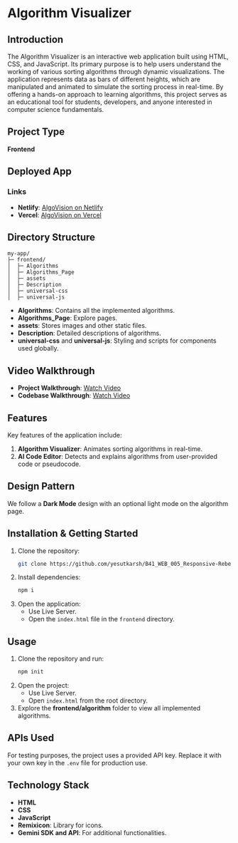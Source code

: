 # Algorithm Visualizer

## Introduction
The Algorithm Visualizer is an interactive web application built using HTML, CSS, and JavaScript. Its primary purpose is to help users understand the working of various sorting algorithms through dynamic visualizations. The application represents data as bars of different heights, which are manipulated and animated to simulate the sorting process in real-time. By offering a hands-on approach to learning algorithms, this project serves as an educational tool for students, developers, and anyone interested in computer science fundamentals.

## Project Type
**Frontend**

## Deployed App
### Links
- **Netlify**: [AlgoVision on Netlify](https://algovisiondev.netlify.app/)
- **Vercel**: [AlgoVision on Vercel](https://algovisiondev.vercel.app/)

## Directory Structure
```
my-app/
├─ frontend/
│  ├─ Algorithms
│  ├─ Algorithms_Page
│  ├─ assets
│  ├─ Description
│  ├─ universal-css
│  ├─ universal-js
```
- **Algorithms**: Contains all the implemented algorithms.
- **Algorithms_Page**: Explore pages.
- **assets**: Stores images and other static files.
- **Description**: Detailed descriptions of algorithms.
- **universal-css** and **universal-js**: Styling and scripts for components used globally.

## Video Walkthrough
- **Project Walkthrough**: [Watch Video](https://www.youtube.com/watch?v=ry_I9FfoQIU)
- **Codebase Walkthrough**: [Watch Video](https://youtu.be/VVx-pcbOq38)

## Features
Key features of the application include:
1. **Algorithm Visualizer**: Animates sorting algorithms in real-time.
2. **AI Code Editor**: Detects and explains algorithms from user-provided code or pseudocode.

## Design Pattern
We follow a **Dark Mode** design with an optional light mode on the algorithm page.

## Installation & Getting Started
1. Clone the repository:
    ```bash
    git clone https://github.com/yesutkarsh/B41_WEB_005_Responsive-Rebels.git
    ```
2. Install dependencies:
    ```bash
    npm i
    ```
3. Open the application:
   - Use Live Server.
   - Open the `index.html` file in the `frontend` directory.

## Usage
1. Clone the repository and run:
    ```bash
    npm init
    ```
2. Open the project:
   - Use Live Server.
   - Open `index.html` from the root directory.
3. Explore the **frontend/algorithm** folder to view all implemented algorithms.

## APIs Used
For testing purposes, the project uses a provided API key. Replace it with your own key in the `.env` file for production use.

## Technology Stack
- **HTML**
- **CSS**
- **JavaScript**
- **Remixicon**: Library for icons.
- **Gemini SDK and API**: For additional functionalities.
